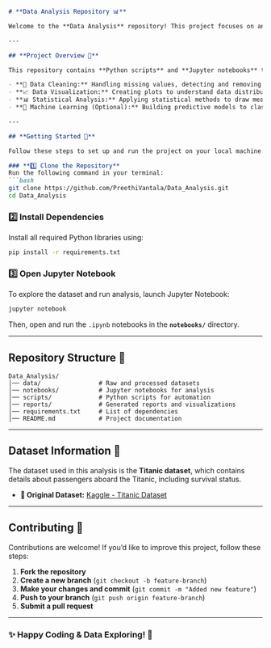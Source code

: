 ```markdown
# **Data Analysis Repository 📊**

Welcome to the **Data Analysis** repository! This project focuses on analyzing the **Titanic dataset** to uncover insights and patterns. 🚢  

---

## **Project Overview 📝**  

This repository contains **Python scripts** and **Jupyter notebooks** that perform **Exploratory Data Analysis (EDA)** on the Titanic dataset. The analysis includes:  

- **🧹 Data Cleaning:** Handling missing values, detecting and removing outliers.  
- **📈 Data Visualization:** Creating plots to understand data distributions and relationships.  
- **📊 Statistical Analysis:** Applying statistical methods to draw meaningful conclusions.  
- **🤖 Machine Learning (Optional):** Building predictive models to classify survival chances.  

---

## **Getting Started 🚀**  

Follow these steps to set up and run the project on your local machine.  

### **1️⃣ Clone the Repository**  
Run the following command in your terminal:  
```bash
git clone https://github.com/PreethiVantala/Data_Analysis.git
cd Data_Analysis
```

### **2️⃣ Install Dependencies**  
Install all required Python libraries using:  
```bash
pip install -r requirements.txt
```

### **3️⃣ Open Jupyter Notebook**  
To explore the dataset and run analysis, launch Jupyter Notebook:  
```bash
jupyter notebook
```
Then, open and run the `.ipynb` notebooks in the **`notebooks/`** directory.  

---

## **Repository Structure 📂**  

```
Data_Analysis/
│── data/                # Raw and processed datasets
│── notebooks/           # Jupyter notebooks for analysis
│── scripts/             # Python scripts for automation
│── reports/             # Generated reports and visualizations
│── requirements.txt     # List of dependencies
│── README.md            # Project documentation
```

---

## **Dataset Information 📜**  

The dataset used in this analysis is the **Titanic dataset**, which contains details about passengers aboard the Titanic, including survival status.  

- **🔗 Original Dataset:** [Kaggle - Titanic Dataset](https://www.kaggle.com/c/titanic/data)  

---

## **Contributing 🤝**  

Contributions are welcome! If you’d like to improve this project, follow these steps:  

1. **Fork the repository**  
2. **Create a new branch** (`git checkout -b feature-branch`)  
3. **Make your changes and commit** (`git commit -m "Added new feature"`)  
4. **Push to your branch** (`git push origin feature-branch`)  
5. **Submit a pull request**   

---

### **✨ Happy Coding & Data Exploring! 🚀**
```

